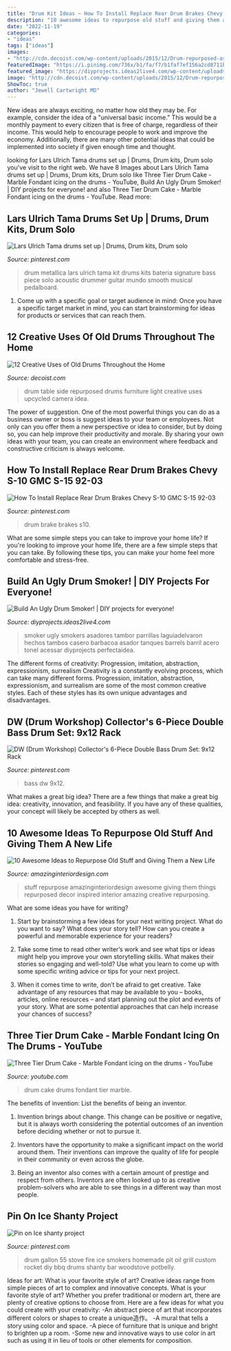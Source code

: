 ```yaml
---
title: "Drum Kit Ideas ~ How To Install Replace Rear Drum Brakes Chevy S-10 Gmc S-15 92-03"
description: "10 awesome ideas to repurpose old stuff and giving them a new life"
date: "2022-11-19"
categories:
- "ideas"
tags: ["ideas"]
images:
- "http://cdn.decoist.com/wp-content/uploads/2015/12/Drum-repurposed-as-a-side-table.jpg"
featuredImage: "https://i.pinimg.com/736x/b1/fa/f7/b1faf7ef156a2cd8711b3833d9f25504--ice-shanty--gallon-drum.jpg"
featured_image: "https://diyprojects.ideas2live4.com/wp-content/uploads/sites/5/2014/12/UglyDrumSmoker3.jpg"
image: "http://cdn.decoist.com/wp-content/uploads/2015/12/Drum-repurposed-as-a-side-table.jpg"
ShowToc: true
author: "Jewell Cartwright MD"
---
```



New ideas are always exciting, no matter how old they may be. For example, consider the idea of a "universal basic income." This would be a monthly payment to every citizen that is free of charge, regardless of their income. This would help to encourage people to work and improve the economy. Additionally, there are many other potential ideas that could be implemented into society if given enough time and thought.

	

		
looking for Lars Ulrich Tama drums set up | Drums, Drum kits, Drum solo you've visit to the right web. We have 8 Images about Lars Ulrich Tama drums set up | Drums, Drum kits, Drum solo like Three Tier Drum Cake - Marble Fondant icing on the drums - YouTube, Build An Ugly Drum Smoker! | DIY projects for everyone! and also Three Tier Drum Cake - Marble Fondant icing on the drums - YouTube. Read more:
		
    
## Lars Ulrich Tama Drums Set Up | Drums, Drum Kits, Drum Solo

<img loading=lazy src="https://i.pinimg.com/736x/0c/cc/7d/0ccc7db08235d1efc1fdba845df71ca0.jpg" onerror="this.onerror=null;this.src='https://tse4.mm.bing.net/th?id=OIP.kFd1jJA4v_DVrACkz2W9_QHaEd&amp;pid=15.1';" alt="Lars Ulrich Tama drums set up | Drums, Drum kits, Drum solo">

_Source: pinterest.com_

>drum metallica lars ulrich tama kit drums kits bateria signature bass piece solo acoustic drummer guitar mundo smooth musical pedalboard. 

	

1. Come up with a specific goal or target audience in mind: Once you have a specific target market in mind, you can start brainstorming for ideas for products or services that can reach them.

    
## 12 Creative Uses Of Old Drums Throughout The Home

<img loading=lazy src="http://cdn.decoist.com/wp-content/uploads/2015/12/Drum-repurposed-as-a-side-table.jpg" onerror="this.onerror=null;this.src='https://tse1.mm.bing.net/th?id=OIP.4g99Ehu4fsQy0FzTbugQzwHaKX&amp;pid=15.1';" alt="12 Creative Uses of Old Drums Throughout the Home">

_Source: decoist.com_

>drum table side repurposed drums furniture light creative uses upcycled camera idea. 

	

The power of suggestion.
One of the most powerful things you can do as a business owner or boss is suggest ideas to your team or employees. Not only can you offer them a new perspective or idea to consider, but by doing so, you can help improve their productivity and morale. By sharing your own ideas with your team, you can create an environment where feedback and constructive criticism is always welcome.

    
## How To Install Replace Rear Drum Brakes Chevy S-10 GMC S-15 92-03

<img loading=lazy src="https://i.pinimg.com/736x/4a/34/35/4a3435d8e45bd157647690e0e273165d--drum-brake-chevy.jpg" onerror="this.onerror=null;this.src='https://tse4.mm.bing.net/th?id=OIP.zC4BmJqTMQsdRJN-Cobj3gHaEK&amp;pid=15.1';" alt="How To Install Replace Rear Drum Brakes Chevy S-10 GMC S-15 92-03">

_Source: pinterest.com_

>drum brake brakes s10. 

	

What are some simple steps you can take to improve your home life?
If you're looking to improve your home life, there are a few simple steps that you can take. By following these tips, you can make your home feel more comfortable and stress-free.

    
## Build An Ugly Drum Smoker! | DIY Projects For Everyone!

<img loading=lazy src="https://diyprojects.ideas2live4.com/wp-content/uploads/sites/5/2014/12/UglyDrumSmoker3.jpg" onerror="this.onerror=null;this.src='https://tse3.mm.bing.net/th?id=OIP.q-VbjDGWtiGIoY31hFafNQHaJ6&amp;pid=15.1';" alt="Build An Ugly Drum Smoker! | DIY projects for everyone!">

_Source: diyprojects.ideas2live4.com_

>smoker ugly smokers asadores tambor parrillas laguiadelvaron hechos tambos casero barbacoa asador tanques barrels barril acero tonel acessar diyprojects perfectaidea. 

	

The different forms of creativity: Progression, imitation, abstraction, expressionism, surrealism
Creativity is a constantly evolving process, which can take many different forms. Progression, imitation, abstraction, expressionism, and surrealism are some of the most common creative styles. Each of these styles has its own unique advantages and disadvantages.

    
## DW (Drum Workshop) Collector&#039;s 6-Piece Double Bass Drum Set: 9x12 Rack

<img loading=lazy src="https://i.pinimg.com/736x/20/d2/f6/20d2f62add0b61994b3df4bbe7d8da93.jpg" onerror="this.onerror=null;this.src='https://tse4.mm.bing.net/th?id=OIP.gY7boY4-CpZft9Jyto0RxAHaFj&amp;pid=15.1';" alt="DW (Drum Workshop) Collector&#039;s 6-Piece Double Bass Drum Set: 9x12 Rack">

_Source: pinterest.com_

>bass dw 9x12. 

	

What makes a great big idea?
There are a few things that make a great big idea: creativity, innovation, and feasibility. If you have any of these qualities, your concept will likely be accepted by others as well.

    
## 10 Awesome Ideas To Repurpose Old Stuff And Giving Them A New Life

<img loading=lazy src="https://www.amazinginteriordesign.com/wp-content/uploads/2013/10/fi31.jpg" onerror="this.onerror=null;this.src='https://tse3.mm.bing.net/th?id=OIP.Fnoj_7Bw1nHP4YpoRoYE_wHaHa&amp;pid=15.1';" alt="10 Awesome Ideas to Repurpose Old Stuff and Giving Them a New Life">

_Source: amazinginteriordesign.com_

>stuff repurpose amazinginteriordesign awesome giving them things repurposed decor inspired interior amazing creative repurposing. 

	

What are some ideas you have for writing?
1. Start by brainstorming a few ideas for your next writing project. What do you want to say? What does your story tell? How can you create a powerful and memorable experience for your readers?
2. Take some time to read other writer’s work and see what tips or ideas might help you improve your own storytelling skills. What makes their stories so engaging and well-told? Use what you learn to come up with some specific writing advice or tips for your next project.

3. When it comes time to write, don’t be afraid to get creative. Take advantage of any resources that may be available to you – books, articles, online resources – and start planning out the plot and events of your story. What are some potential approaches that can help increase your chances of success?

    
## Three Tier Drum Cake - Marble Fondant Icing On The Drums - YouTube

<img loading=lazy src="https://i.ytimg.com/vi/tjgZ9zII5bw/maxresdefault.jpg" onerror="this.onerror=null;this.src='https://tse1.mm.bing.net/th?id=OIP.oXStbxN6T84ifFDQQipylAHaEK&amp;pid=15.1';" alt="Three Tier Drum Cake - Marble Fondant icing on the drums - YouTube">

_Source: youtube.com_

>drum cake drums fondant tier marble. 

	

The benefits of invention: List the benefits of being an inventor.
1. Invention brings about change. This change can be positive or negative, but it is always worth considering the potential outcomes of an invention before deciding whether or not to pursue it.
2. Inventors have the opportunity to make a significant impact on the world around them. Their inventions can improve the quality of life for people in their community or even across the globe.

3. Being an inventor also comes with a certain amount of prestige and respect from others. Inventors are often looked up to as creative problem-solvers who are able to see things in a different way than most people.

    
## Pin On Ice Shanty Project

<img loading=lazy src="https://i.pinimg.com/736x/b1/fa/f7/b1faf7ef156a2cd8711b3833d9f25504--ice-shanty--gallon-drum.jpg" onerror="this.onerror=null;this.src='https://tse1.mm.bing.net/th?id=OIP.L2LiItKEl-OaHuIKQDGAVAHaJ3&amp;pid=15.1';" alt="Pin on Ice shanty project">

_Source: pinterest.com_

>drum gallon 55 stove fire ice smokers homemade pit oil grill custom rocket diy bbq drums shanty bar woodstove potbelly. 

	

Ideas for art: What is your favorite style of art?
Creative ideas range from simple pieces of art to complex and innovative concepts. What is your favorite style of art? Whether you prefer traditional or modern art, there are plenty of creative options to choose from. Here are a few ideas for what you could create with your creativity: 
-An abstract piece of art that incorporates different colors or shapes to create a unique造作。
-A mural that tells a story using color and space.
-A piece of furniture that is unique and bright to brighten up a room.
-Some new and innovative ways to use color in art such as using it in lieu of tools or other elements for composition.

